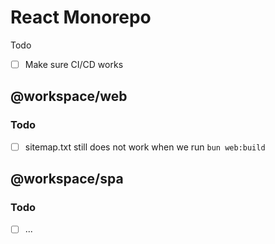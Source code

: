 # React Monorepo

Todo

- [ ] Make sure CI/CD works

## @workspace/web

### Todo

- [ ] sitemap.txt still does not work when we run `bun web:build`

## @workspace/spa

### Todo

- [ ] ...
